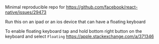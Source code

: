 Minimal reproducible repo for https://github.com/facebook/react-native/issues/29473

Run this on an ipad or an ios device that can have a floating keyboard

To enable floating keyboard tap and hold bottom right button on the keyboard and select `Floating`
https://apple.stackexchange.com/a/371346
